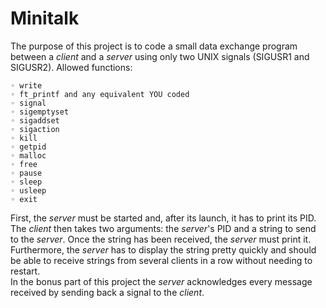 # Minitalk
The purpose of this project is to code a small data exchange program between a *client* and a *server* using only two UNIX signals (SIGUSR1 and SIGUSR2).
Allowed functions:   
```
◦ write
◦ ft_printf and any equivalent YOU coded
◦ signal
◦ sigemptyset
◦ sigaddset
◦ sigaction
◦ kill
◦ getpid
◦ malloc
◦ free
◦ pause
◦ sleep
◦ usleep
◦ exit
```
First, the *server* must be started and, after its launch, it has to print its PID. The *client* then takes two arguments: the *server*'s PID and a string to send to the *server*. Once the string has been received, the *server* must print it. Furthermore, the *server* has to display the string pretty quickly and should be able to receive strings from several clients in a row without needing to restart.   
In the bonus part of this project the *server* acknowledges every message received by sending back a signal to the *client*.
